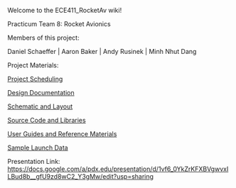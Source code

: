 Welcome to the ECE411_RocketAv wiki!

Practicum Team 8: Rocket Avionics

Members of this project:

Daniel Schaeffer | Aaron Baker | Andy Rusinek | Minh Nhut Dang


Project Materials:

[Project Scheduling](https://github.com/rusinek/ECE411_RocketAv/tree/master/doc/Project%20Scheduling)

[Design Documentation](https://github.com/rusinek/ECE411_RocketAv/tree/master/doc)

[Schematic and Layout](https://github.com/rusinek/ECE411_RocketAv/tree/master/eagle)

[Source Code and Libraries](https://github.com/rusinek/ECE411_RocketAv/tree/master/src)

[User Guides and Reference Materials](https://github.com/rusinek/ECE411_RocketAv/tree/master/ref)

[Sample Launch Data](https://github.com/rusinek/ECE411_RocketAv/tree/master/launch_data)

Presentation Link:
https://docs.google.com/a/pdx.edu/presentation/d/1vf6_0YkZrKFXBVgwvxILBud8b__gfU9zd8wC2_Y3gMw/edit?usp=sharing